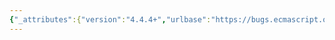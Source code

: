 ```yaml
---
{"_attributes":{"version":"4.4.4+","urlbase":"https://bugs.ecmascript.org/","maintainer":"dherman@mozilla.com"},"bug":{"bug_id":982,"creation_ts":"2012-11-22 09:33:00 -0800","short_desc":"problems with restrictions on non-strict Function caller property","delta_ts":"2012-12-21 18:08:37 -0800","product":"Draft for 6th Edition","component":"normative change from ES5.x","version":"Rev 12: November 22, 2012 Draft","rep_platform":"All","op_sys":"All","bug_status":"RESOLVED","resolution":"FIXED","bug_file_loc":"https://mail.mozilla.org/pipermail/es5-discuss/2012-March/004107.html","priority":"Normal","bug_severity":"normal","dependson":310,"everconfirmed":true,"reporter":{"uid":"allen","name":"Allen Wirfs-Brock"},"assigned_to":{"uid":"allen","name":"Allen Wirfs-Brock"},"cc":["brendan","erights","rossberg"],"long_desc":[{"commentid":2512,"comment_count":0,"who":{"uid":"allen","name":"Allen Wirfs-Brock"},"bug_when":"2012-11-22 09:33:02 -0800","thetext":"+++ This bug was initially created as a clone of Bug #310 +++\n\n15.3.5.4 should have redefined [[GetOwnProperty]] instead of [[Get]] to restrict access to strict-mode functions from non-strict code. \n\nAllenWB:\n\nOK, it looks like the addition of line 6 of 15.3.4.5 was an error.  Line 20 and the informative note in 15.3.5.4 had been around for quite a while when lines 5 and 6 were added in the August 31, 2009 ES5 draft. Technically line 5 is needed and I probably also added line 6 to also incorporate 15.3.5.4 but didn't notice that line 20 made it unnecessary.\n\nI'm disinclined to do anything at all for non-strict caller other than correcting the spec. to use [[GetOwnProperty]] instead of [[Get]].  I'm haven't yet heard any real interoperability issues involving this non-standard feature and unless there are I don't thing we should do anything beyond the minimum necessary to ensure \"caller\" doesn't leak strict callers form the call stack.  As I mentioned earlier, we might consider just specify that as a requirement and moving a away for an algorithmic spec. for this mis-feature."},{"commentid":2555,"comment_count":1,"who":{"uid":"allen","name":"Allen Wirfs-Brock"},"bug_when":"2012-11-22 13:41:16 -0800","thetext":"in rev 12 define both [[GetP]  and [[GetownProperty]] to sensor such function references.  Currently as undefined, but perhaps should be null."},{"commentid":2558,"comment_count":2,"who":{"uid":"brendan","name":"Brendan Eich"},"bug_when":"2012-11-22 21:43:20 -0800","thetext":"(In reply to comment #1)\n> in rev 12 define both [[GetP]  and [[GetownProperty]] to sensor such function\n> references.  Currently as undefined, but perhaps should be null.\n\nI sense censoring ;-).\n\nYes, definitely should be null. Otherwise you can tell there's a strict caller, an info leak that might lead to trouble. Hoping Mark will confirm.\n\n/be"},{"commentid":2637,"comment_count":3,"who":{"uid":"allen","name":"Allen Wirfs-Brock"},"bug_when":"2012-11-23 09:45:38 -0800","thetext":"corrected in rev 12, Nov. 22, 2012 draft"},{"commentid":2702,"comment_count":4,"who":{"uid":"allen","name":"Allen Wirfs-Brock"},"bug_when":"2012-11-23 12:01:32 -0800","thetext":"reopened on rev 12 to change censor value to null"},{"commentid":2996,"comment_count":5,"who":{"uid":"allen","name":"Allen Wirfs-Brock"},"bug_when":"2012-12-05 15:41:27 -0800","thetext":"changed to null in rev 13 editor's draft"}]}}
---
```

